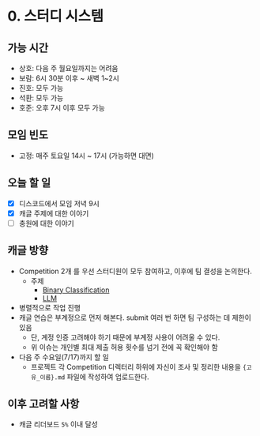 # 0. 스터디 시스템

## 가능 시간

- 상호: 다음 주 월요일까지는 어려움 
- 보람: 6시 30분 이후 ~ 새벽 1~2시
- 진호: 모두 가능 
- 석환: 모두 가능
- 호준: 오후 7시 이후 모두 가능

## 모임 빈도

- 고정: 매주 토요일 14시 ~ 17시 (가능하면 대면)

## 오늘 할 일

- [x] 디스코드에서 모임 저녁 9시  
- [x] 캐글 주제에 대한 이야기  
- [ ] 충원에 대한 이야기 

## 캐글 방향
- Competition 2개 를 우선 스터디원이 모두 참여하고, 이후에 팀 결성을 논의한다.
  - 주제
    - [Binary Classification](https://www.kaggle.com/competitions/playground-series-s4e7)
    - [LLM](https://www.kaggle.com/competitions/llm-20-questions)
- 병렬적으로 작업 진행 
- 캐글 연습은 부계정으로 먼저 해본다. submit 여러 번 하면 팀 구성하는 데 제한이 있음
  - 단, 계정 인증 고려해야 하기 때문에 부계정 사용이 어려울 수 있다. 
  - 위 이슈는 개인별 최대 제출 허용 횟수를 넘기 전에 꼭 확인해야 함
- 다음 주 수요일(7/17)까지 할 일 
  - 프로젝트 각 Competition 디렉터리 하위에 자신이 조사 및 정리한 내용을 `{고유_이름}.md` 파일에 작성하여 업로드한다.

## 이후 고려할 사항
- 캐글 리더보드 `5%` 이내 달성

